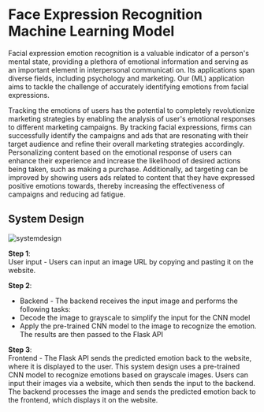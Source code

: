# Face Expression Recognition Machine Learning Model

Facial expression emotion recognition is a valuable indicator of a person's mental state, providing a plethora of emotional information and serving as an important element in interpersonal communicati
on. Its applications span diverse fields, including psychology and marketing. Our (ML) application aims to tackle the challenge of accurately identifying emotions from facial expressions. 

Tracking the emotions of users has the potential to completely revolutionize marketing strategies by enabling the analysis of user's emotional responses to different marketing campaigns. By tracking facial expressions, firms can successfully identify the campaigns and ads that are resonating with their target audience and refine their overall marketing strategies accordingly. Personalizing content based on the emotional response of users can enhance their experience and increase the likelihood of desired actions being taken, such as making a purchase. Additionally, ad targeting can be improved by showing users ads related to content that they have expressed positive emotions towards, thereby increasing the effectiveness of campaigns and reducing ad fatigue.

## System Design
![systemdesign](https://github.com/prak-perks/emotiondetection/assets/117466688/1ace57c4-fcab-4cbd-97a4-6b20aa1aa2cc)

**Step 1**: <br>
User input - Users can input an image URL by copying and pasting it on the website.

**Step 2**: 
- Backend - The backend receives the input image and performs the following tasks: 
- Decode the image to grayscale to simplify the input for the CNN model 
- Apply the pre-trained CNN model to the image to recognize the emotion. The results are then passed to the Flask API 

**Step 3**:<br>
Frontend - The Flask API sends the predicted emotion back to the website, where it is displayed to the user. This system design uses a pre-trained CNN model to recognize emotions based on grayscale images. Users can input their images via a website, which then sends the input to the backend. The backend processes the image and sends the predicted emotion back to the frontend, which displays it on the website.
